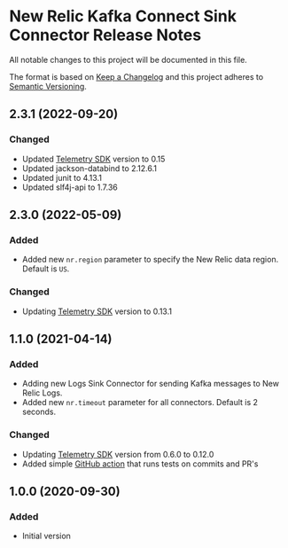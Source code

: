 # New Relic Kafka Connect Sink Connector Release Notes #

All notable changes to this project will be documented in this file.

The format is based on [Keep a Changelog](http://keepachangelog.com/)
and this project adheres to [Semantic Versioning](http://semver.org/).

## 2.3.1 (2022-09-20)
### Changed
 - Updated [Telemetry SDK](https://github.com/newrelic/newrelic-telemetry-sdk-java) version to 0.15
 - Updated jackson-databind to 2.12.6.1
 - Updated junit to 4.13.1
 - Updated slf4j-api to 1.7.36

## 2.3.0 (2022-05-09)
### Added
- Added new `nr.region` parameter to specify the New Relic data region. Default is `US`.

### Changed
 - Updating [Telemetry SDK](https://github.com/newrelic/newrelic-telemetry-sdk-java) version to 0.13.1

## 1.1.0 (2021-04-14)
### Added
- Adding new Logs Sink Connector for sending Kafka messages to New Relic Logs.
- Added new `nr.timeout` parameter for all connectors. Default is 2 seconds.

### Changed
 - Updating [Telemetry SDK](https://github.com/newrelic/newrelic-telemetry-sdk-java) version from 0.6.0 to 0.12.0
 - Added simple [GitHub action](https://github.com/newrelic/kafka-connect-newrelic/actions) that runs tests on commits and PR's

## 1.0.0 (2020-09-30)
### Added
- Initial version

